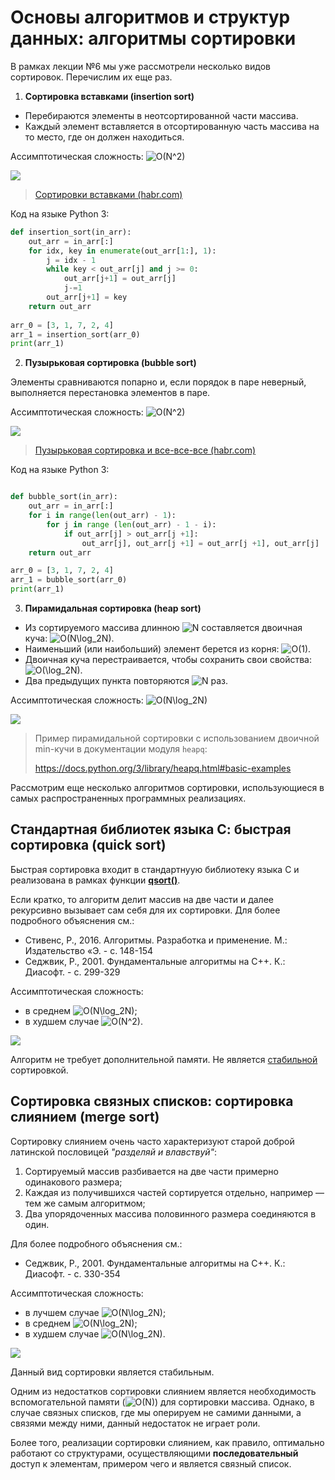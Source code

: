 # Основы алгоритмов и структур данных: алгоритмы сортировки

В рамках лекции №6 мы уже рассмотрели несколько видов сортировок. Перечислим их еще раз.

1. **Сортировка вставками (insertion sort)**

- Перебираются элементы в неотсортированной части массива.
- Каждый элемент вставляется в отсортированную часть массива на то место, где он должен находиться. 

Ассимптотическая сложность: <img src="https://i.upmath.me/svg/O(N%5E2)" alt="O(N^2)" />

[![](http://img.youtube.com/vi/ROalU379l3U/0.jpg)](http://www.youtube.com/watch?v=ROalU379l3U "")

> [Сортировки вставками (habr.com)](https://habr.com/ru/post/415935/)

Код на языке Python 3:

```python
def insertion_sort(in_arr):
    out_arr = in_arr[:]
    for idx, key in enumerate(out_arr[1:], 1):
        j = idx - 1
        while key < out_arr[j] and j >= 0:
            out_arr[j+1] = out_arr[j]
            j-=1
        out_arr[j+1] = key
    return out_arr
    
arr_0 = [3, 1, 7, 2, 4]
arr_1 = insertion_sort(arr_0)
print(arr_1) 
```

2. **Пузырьковая сортировка (bubble sort)**

Элементы сравниваются попарно и, если порядок в паре неверный, выполняется перестановка элементов в паре.

Ассимптотическая сложность: <img src="https://i.upmath.me/svg/O(N%5E2)" alt="O(N^2)" />

[![](http://img.youtube.com/vi/lyZQPjUT5B4/0.jpg)](http://www.youtube.com/watch?v=lyZQPjUT5B4 "")

> [Пузырьковая сортировка и все-все-все (habr.com)](https://habr.com/ru/post/204600/)

Код на языке Python 3:

```python

def bubble_sort(in_arr):
    out_arr = in_arr[:]
    for i in range(len(out_arr) - 1):
        for j in range (len(out_arr) - 1 - i):
            if out_arr[j] > out_arr[j +1]:
                out_arr[j], out_arr[j +1] = out_arr[j +1], out_arr[j]
    return out_arr

arr_0 = [3, 1, 7, 2, 4]
arr_1 = bubble_sort(arr_0)
print(arr_1) 

```
3. **Пирамидальная сортировка (heap sort)**

- Из сортируемого массива длинною <img src="https://i.upmath.me/svg/N" alt="N" /> составляется двоичная куча: <img src="https://i.upmath.me/svg/O(N%5Clog_2N)" alt="O(N\log_2N)" />.
- Наименьший (или наибольший) элемент берется из корня: <img src="https://i.upmath.me/svg/O(1)" alt="O(1)" />.
- Двоичная куча перестраивается, чтобы сохранить свои свойства: <img src="https://i.upmath.me/svg/O(%5Clog_2N)" alt="O(\log_2N)" />.
- Два предыдущих пункта повторяются <img src="https://i.upmath.me/svg/N" alt="N" /> раз.

Ассимптотическая сложность: <img src="https://i.upmath.me/svg/O(N%5Clog_2N)" alt="O(N\log_2N)" />

[![](http://img.youtube.com/vi/Xw2D9aJRBY4/0.jpg)](http://www.youtube.com/watch?v=Xw2D9aJRBY4 "")

> Пример пирамидальной сортировки с использованием двоичной min-кучи в документации модуля `heapq`: 
>
> https://docs.python.org/3/library/heapq.html#basic-examples

Рассмотрим еще несколько алгоритмов сортировки, использующиеся в самых распространенных программных реализациях.

## Стандартная библиотек языка С: быстрая сортировка (quick sort)

Быстрая сортировка входит в стандартнуую библиотеку языка С и реализована в рамках функции **[qsort()](https://www.opennet.ru/man.shtml?topic=qsort&category=3&russian=0)**.

Если кратко, то алгоритм делит массив на две части и далее рекурсивно вызывает сам себя для их сортировки. Для более подробного объяснения см.: 
- Стивенс, Р., 2016. Алгоритмы. Разработка и применение. М.: Издательство «Э. - с. 148-154
- Седжвик, Р., 2001. Фундаментальные алгоритмы на С++. К.: Диасофт.  - с. 299-329

Ассимптотическая сложность: 
- в среднем <img src="https://i.upmath.me/svg/O(N%5Clog_2N)" alt="O(N\log_2N)" />;
- в худшем случае <img src="https://i.upmath.me/svg/O(N%5E2)" alt="O(N^2)" />.

[![](http://img.youtube.com/vi/ywWBy6J5gz8/0.jpg)](http://www.youtube.com/watch?v=ywWBy6J5gz8 "")


Алгоритм не требует дополнительной памяти. Не является [стабильной](https://ru.wikipedia.org/wiki/%D0%A3%D1%81%D1%82%D0%BE%D0%B9%D1%87%D0%B8%D0%B2%D0%B0%D1%8F_%D1%81%D0%BE%D1%80%D1%82%D0%B8%D1%80%D0%BE%D0%B2%D0%BA%D0%B0) сортировкой.

## Сортировка связных списков: сортировка слиянием (merge sort)

Сортировку слиянием очень часто характеризуют старой доброй латинской пословицей *"разделяй и влавствуй"*:

1. Сортируемый массив разбивается на две части примерно одинакового размера;
2. Каждая из получившихся частей сортируется отдельно, например — тем же самым алгоритмом;
3. Два упорядоченных массива половинного размера соединяются в один.

Для более подробного объяснения см.:
- Седжвик, Р., 2001. Фундаментальные алгоритмы на С++. К.: Диасофт.  - с. 330-354

Ассимптотическая сложность: 
- в лучшем случае <img src="https://i.upmath.me/svg/O(N%5Clog_2N)" alt="O(N\log_2N)" />;
- в среднем <img src="https://i.upmath.me/svg/O(N%5Clog_2N)" alt="O(N\log_2N)" />;
- в худшем случае <img src="https://i.upmath.me/svg/O(N%5Clog_2N)" alt="O(N\log_2N)" />.

[![](http://img.youtube.com/vi/XaqR3G_NVoo/0.jpg)](http://www.youtube.com/watch?v=XaqR3G_NVoo "")

Данный вид сортировки является стабильным.

Одним из недостатков сортировки слиянием является необходимость вспомогательной памяти (<img src="https://i.upmath.me/svg/O(N)" alt="O(N)" />) для сортировки массива. Однако, в случае связных списков, где мы оперируем не самими данными, а связями между ними, данный недостаток не играет роли. 

Более того, реализации сортировки слиянием, как правило, оптимально работают со структурами, осуществляющими **последовательный** доступ к элементам, примером чего и является связный список.
